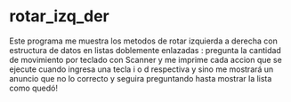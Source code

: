 # rotar_izq_der
Este programa me muestra los metodos de rotar izquierda a derecha con estructura de datos en listas doblemente enlazadas :  pregunta la cantidad de movimiento por teclado con Scanner y me imprime cada accion que se ejecute cuando ingresa una tecla i o d respectiva y sino me mostrará un anuncio que no lo correcto y seguira preguntando hasta mostrar la lista como quedó!
